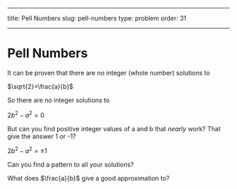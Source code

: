 - - -
title: Pell Numbers slug: pell-numbers type: problem order: 31
- - -

# Pell Numbers

It can be proven that there are no integer (whole number) solutions to

$\sqrt{2}=\frac{a}{b}$

So there are no integer solutions to

$2b^2 - a^2 = 0$

But can you find positive integer values of a and b that _nearly_ work? That give the answer 1 or -1?

$2b^2 - a^2 = \pm1$

Can you find a pattern to all your solutions?

What does $\frac{a}{b}$ give a good approximation to?
